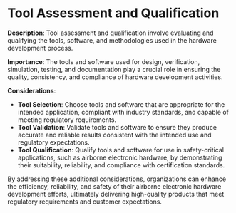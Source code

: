 # Tool Assessment and Qualification

**Description**: Tool assessment and qualification involve evaluating and qualifying the tools, software, and methodologies used in the hardware development process.

**Importance**: The tools and software used for design, verification, simulation, testing, and documentation play a crucial role in ensuring the quality, consistency, and compliance of hardware development activities.

**Considerations**:
- **Tool Selection**: Choose tools and software that are appropriate for the intended application, compliant with industry standards, and capable of meeting regulatory requirements.
- **Tool Validation**: Validate tools and software to ensure they produce accurate and reliable results consistent with the intended use and regulatory expectations.
- **Tool Qualification**: Qualify tools and software for use in safety-critical applications, such as airborne electronic hardware, by demonstrating their suitability, reliability, and compliance with certification standards.

By addressing these additional considerations, organizations can enhance the efficiency, reliability, and safety of their airborne electronic hardware development efforts, ultimately delivering high-quality products that meet regulatory requirements and customer expectations.
